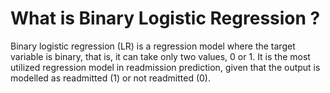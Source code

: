 # What is Binary Logistic Regression ?

Binary logistic regression (LR) is a regression model where the target variable is binary, that is, it can take only two values, 0 or 1. It is the most utilized regression model in readmission prediction, given that the output is modelled as readmitted (1) or not readmitted (0).